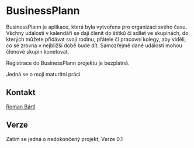 BusinessPlann
=============

BusinessPlann je aplikace, která byla vytvořena pro organizaci svého času.
Všchny události v kalendáři se dají členit do štítků či sdílet ve skupinách, 
do kterých můžete přidávat svoji rodinu, přátele či pracovní kolegy, aby viděli, 
co se zrovna v nejbližší době bude dít. Samozřejmě dané události mohou členové 
skupin konetovat.

Registrace do BusinessPlann projektu je bezplatná.

Jedná se o moji maturitní práci 

Kontakt
-------

[Roman Bártl](https://facebook.com/23seth)

Verze
-----

Zatím se jedná o nedokončený projekt;
Verze 0.1